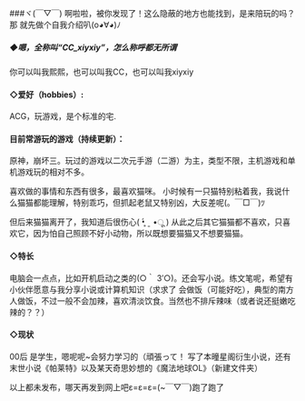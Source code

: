 ###ヾ(￣▽￣)
啊啦啦，被你发现了！这么隐蔽的地方也能找到，是来陪玩的吗？
那 就先做个自我介绍叭(o◕∀◕)ﾉ

##### ◆嗯，全称叫“CC_xiyxiy”，怎么称呼都无所谓
你可以叫我熙熙，也可以叫我CC，也可以叫我xiyxiy


#### ◇爱好（hobbies）:
ACG，玩游戏，是个标准的宅.
#### 目前常游玩的游戏（持续更新）：

原神，崩坏三。玩过的游戏以二次元手游（二游）为主，类型不限，主机游戏和单机游戏玩的相对不多。

喜欢做的事情和东西有很多，最喜欢猫咪。
小时候有一只猫特别粘着我，我说什么猫猫都能理解，特别乖巧，但抓起老鼠又特别凶，大反差呢(。￣□￣)ﾂ   

但后来猫猫离开了，我知道后很伤心( •̥́ ˍ •ू ) 
从此之后其它猫猫都不喜欢，只喜欢它，因为怕自己照顾不好小动物，所以既想要猫猫又不想要猫猫。

#### ◇特长 
电脑会一点点，比如开机启动之类的(○｀ 3′○)。还会写小说。练文笔呢，希望有小伙伴愿意与我分享小说或计算机知识（求求了
会做饭（可能好吃），典型的南方人做饭，不过一般不会加辣，喜欢清淡饮食。当然也不排斥辣味（或者说还挺嫩吃辣的？？）

#### ◇现状

00后 是学生，嗯呢呢~会努力学习的（頑張って！
写了本曈星阁衍生小说，还有末世小说《帕莱特》以及某天奇思妙想的《魔法地球OL》（新建文件夹）

以上都未发布，哪天再发到网上吧ε=ε=ε=(~￣▽￣)跑了跑了


